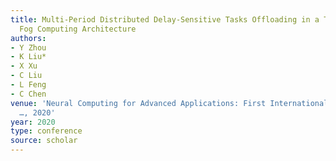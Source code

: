 ```yaml
---
title: Multi-Period Distributed Delay-Sensitive Tasks Offloading in a Two-Layer Vehicular
  Fog Computing Architecture
authors:
- Y Zhou
- K Liu*
- X Xu
- C Liu
- L Feng
- C Chen
venue: 'Neural Computing for Advanced Applications: First International Conference
  …, 2020'
year: 2020
type: conference
source: scholar
---
```

